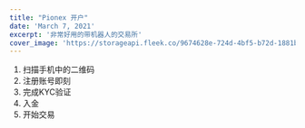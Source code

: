 ```yaml
---
title: "Pionex 开户"
date: 'March 7, 2021'
excerpt: '非常好用的带机器人的交易所'
cover_image: 'https://storageapi.fleek.co/9674628e-724d-4bf5-b72d-1881b66105ed-bucket/blog-api/Pionex-registry.jpg'
---
```


1. 扫描手机中的二维码
2. 注册账号即刻
3. 完成KYC验证
4. 入金
5. 开始交易